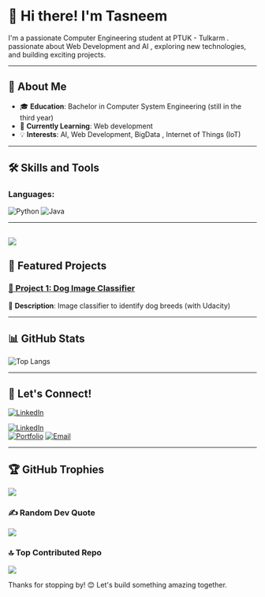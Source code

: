 # 👋 Hi there! I'm Tasneem 

I'm a passionate Computer Engineering student at PTUK - Tulkarm .  passionate about Web Development and AI , exploring new technologies, and building exciting projects.

---

## 🚀 About Me

- 🎓 **Education**: Bachelor in Computer System Engineering (still in the third year)
- 🌱 **Currently Learning**: Web development
- 💡 **Interests**: AI, Web Development, BigData , Internet of Things (IoT)

---

## 🛠️ Skills and Tools

### **Languages**:
![Python](https://img.shields.io/badge/-Python-3776AB?logo=python&logoColor=white)
![Java](https://img.shields.io/badge/-Java-007396?logo=java&logoColor=white)

---
[![](https://visitcount.itsvg.in/api?id=TasneemJarrar&icon=0&color=0)](https://visitcount.itsvg.in)
---

## 📂 Featured Projects

### [📌 Project 1: Dog Image Classifier]([project-link](https://github.com/smilling79/Dog-Image-Classifier))
🚀 **Description**: Image classifier to identify dog breeds (with Udacity)


---

## 📊 GitHub Stats
![Top Langs](https://github-readme-stats.vercel.app/api/top-langs/?username=yourusername&layout=compact&theme=radical)

---

## 🤝 Let's Connect!
[![LinkedIn](https://img.shields.io/badge/LinkedIn-0077B5?style=for-the-badge&logo=linkedin&logoColor=white)](https://linkedin.com/in/tasneem-jarrar-91440b279)


[![LinkedIn](https://img.shields.io/badge/-LinkedIn-0077B5?logo=linkedin&logoColor=white)](www.linkedin.com/in/tasneem-jarrar-91440b279)  
[![Portfolio](https://img.shields.io/badge/-Portfolio-000?logo=browserstack&logoColor=white)]([https://yourportfolio.com](https://github.com/smilling79))  
[![Email](https://img.shields.io/badge/-Email-D14836?logo=gmail&logoColor=white)](mailto:tjarrar07@gmail.com)

---


## 🏆 GitHub Trophies
![](https://github-profile-trophy.vercel.app/?username=TasneemJarrar&theme=radical&no-frame=false&no-bg=true&margin-w=4)


### ✍️ Random Dev Quote
![](https://quotes-github-readme.vercel.app/api?type=horizontal&theme=radical)


### 🔝 Top Contributed Repo
![](https://github-contributor-stats.vercel.app/api?username=TasneemJarrar&limit=5&theme=dark&combine_all_yearly_contributions=true)


Thanks for stopping by! 😊 Let's build something amazing together.
